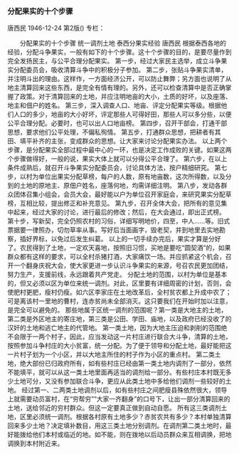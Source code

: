 ### 分配果实的十个步骤
唐西民
1946-12-24
第2版()
专栏：

　　分配果实的十个步骤
    统一调剂土地
    泰西分果实经验
    唐西民
    根据泰西各地的经验，分配斗争果实，一般有如下的十个步骤。这十个步骤的目的，是要尽量作到完全发扬民主，与公平合理分配果实。
    第一步，经过大家民主选举，成立斗争果实分配委员会，吸收清算斗争中的积极分子参加。
    第二步，张贴斗争果实清单，并注明斗出的理由。这样作，一方面经济公开，可以防止舞弊；另方面也说明了从地主清算回来这些东西，是完全有情有理的。另外，还可以检查清算中是否正确掌握了政策。对于清算回来的土地，并应注明地亩的大小，土质的好坏，以及座落、地主和佃户的姓名。
    第三步，深入调查人口、地亩、评定分配果实等级。根据他们人口的多少，地亩的大小好坏，评定那些人可得好田，那些人可以多分些，以便公平合理分配。必要时，也可以出人口地亩榜。
    第四步，召开干部会，打通干部思想，要求他们公平处理，不偏私徇情。
    第五步，打通群众思想，把耕者有其田、填平补齐的主张，变成群众的思想。让大家来讨论分配果实办法。
    以上两个步骤，是分配果实全部过程中最中心的一环，也是决定工作成败的关键。如果这两个步骤做得好，一般的说，果实大体上就可以分得公平合理了。
    第六步，在以上条件成熟后，就召开斗争果实分配委员会，讨论具体方法，按户精细研究。
    第七步，以村为单位出果实分配草榜，每户的人数，原有地亩数，这次所得数，以及分到的土地的原地主、原佃户姓名，座落何地，均需详细注明。
    第八步，发动各群众团体召集小组会，会员大会，最好能以户为单位召开家庭会，来研究果实分配草榜，互相比较，提出修正和补充意见。
    第九步，召开全体大会，把所有的意见集中起来，经过大家的讨论，进行最后的修改；然后，在大会通过，即出正式榜。
    第十步，写新契，完全仍照农村的习俗，详细写明地价，四至，中人……等。旧式票据要一律照办，切勿草率从事。写好后当面画字，毁老契，并到地里去实地勘察，插好界标，以免过后发生纠葛。
    以上的一切手续办完后，果实才算是分好了。农民得到了土地，一定欢天喜地，按照旧习惯，买地是要吃“圆契酒”的，如果群众都有这样的要求，可以全村杀猪打酒，大家痛饮一场。并应抓紧这个机会，召开一个翻身庆祝大会，使大家更进一步认识斗争果实的来源，号召农民更加团结，努力生产，支援前线，永远跟着共产党走。
    分配土地的范围，以村为单位是基本的，但又必须以区为单位来统一调剂。对此，区里要有详细周密的计划，否则，会使肥村更肥，瘦村仍瘦。如六区李家庄在土地改革后，全村贫农都上升成中农了；可是离该村一里地的曹村，连赤贫尚未全部消灭。这只要我们在开始时加以注意，是完全可以避免的。
    那些地属于区统一调剂的范围呢？第一类是大地主的土地，第二类是外区地主的寄庄地，第三类是公田、学田、庙地，以及政府已经没收了的汉奸的土地和逃亡地主的代管地。
    第一类土地，因为大地主压迫和剥削的范围绝不会限于一两个村子，因此，应当发动这一片村庄进行联合大斗争，清算的土地，按照参加斗争村庄的大小贫富，统一分配。为了便于领导和分配土地，最好能把这一片村子划为一个小区，并以大地主所住的村子作为小区的重点村。
    第二类土地，绝大部份已归政府所有，如有些村庄已经由第一类土地内调剂了一部分，依然不能填平，就可以从这一类土地里面再适当的调剂给一部分。有些村庄本村既无多少土地可分，又没有参加联合斗争，更应从此类土地中多给他们调剂一些较好的土地。
    经过第一、二两类土地调剂以后，如有些村庄之间肥瘦县殊依然很大，领导上就需要动员富村，在“穷帮穷”“大家一齐翻身”的口号下，让出一部分清算回来的土地，送给邻近的穷村群众。但这一定要真正做到自动自愿。
    所有这三类调剂土地，区里必须统一调剂。根据各村原有土地多少？赤贫农共有多少？本村单独清算回来多少土地？决定填补数目，用这三类土地分别调剂。在调剂第二类土地时，最好能拨给他们本村或临近的地。如不能，则在拨地以后动员群众来互相调换，把地调换到本村附近来。
